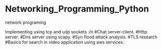 # Networking_Programming_Python
network programing 

Implementing using tcp and udp sockets :/n
#Chat server-client.
#Http server.
#Dns server using scapy.
#Syn flood attack analysis.
#TLS research
#Basics for search in video application using aws services.
